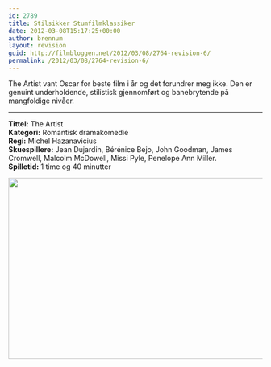 ```yaml
---
id: 2789
title: Stilsikker Stumfilmklassiker
date: 2012-03-08T15:17:25+00:00
author: brennum
layout: revision
guid: http://filmbloggen.net/2012/03/08/2764-revision-6/
permalink: /2012/03/08/2764-revision-6/
---
```

The Artist vant Oscar for beste film i år og det forundrer meg ikke. Den er genuint underholdende, stilistisk gjennomført og banebrytende på mangfoldige nivåer.  
****

**Tittel:** The Artist  
**Kategori:** Romantisk dramakomedie  
**Regi:** Michel Hazanavicius  
**Skuespillere:** Jean Dujardin, Bérénice Bejo, John Goodman, James Cromwell, Malcolm McDowell, Missi Pyle, Penelope Ann Miller.  
**Spilletid:** 1 time og 40 minutter

<a href="http://filmbloggen.net/?attachment_id=2784" rel="attachment wp-att-2784"><img class="alignnone size-large wp-image-2784" src="http://filmbloggen.net/wp-content/uploads//2012/03/the_artist_3-620x360.jpg" alt="" width="620" height="360" /></a>